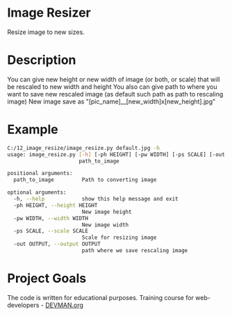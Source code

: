 # Image Resizer
Resize image to new sizes.
# Description
You can give new height or new width of image (or both, or scale) that will be rescaled to new width and height
You also can give path to where you want to save new rescaled image (as default such path as path to rescaling image)
New image save as "[pic_name]__[new_width]x[new_height].jpg"
# Example
```bash
C:/12_image_resize/image_resize.py default.jpg -h
usage: image_resize.py [-h] [-ph HEIGHT] [-pw WIDTH] [-ps SCALE] [-out OUTPUT]
                       path_to_image

positional arguments:
  path_to_image         Path to converting image

optional arguments:
  -h, --help            show this help message and exit
  -ph HEIGHT, --height HEIGHT
                        New image height
  -pw WIDTH, --width WIDTH
                        New image width
  -ps SCALE, --scale SCALE
                        Scale for resizing image
  -out OUTPUT, --output OUTPUT
                        path where we save rescaling image
```
# Project Goals

The code is written for educational purposes. Training course for web-developers - [DEVMAN.org](https://devman.org)
